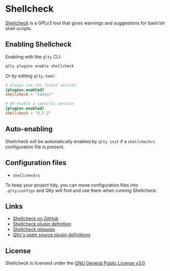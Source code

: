 # Shellcheck

[Shellcheck](https://github.com/koalaman/shellcheck) is a GPLv3 tool that gives warnings and suggestions for bash/sh shell scripts.

## Enabling Shellcheck

Enabling with the `qlty` CLI:

```bash
qlty plugins enable shellcheck
```

Or by editing `qlty.toml`:

```toml
# Always use the latest version
[plugins.enabled]
shellcheck = "latest"

# OR enable a specific version
[plugins.enabled]
shellcheck = "X.Y.Z"
```

## Auto-enabling

Shellcheck will be automatically enabled by `qlty init` if a `shellcheckrc` configuration file is present.

## Configuration files

-   `shellcheckrc`

To keep your project tidy, you can move configuration files into `.qlty/configs` and Qlty will find and use them when running Shellcheck.

## Links

-   [Shellcheck on GitHub](https://github.com/koalaman/shellcheck)
-   [Shellcheck plugin definition](https://github.com/qltyai/plugins/tree/main/linters/shellcheck)
-   [Shellcheck releases](https://github.com/koalaman/shellcheck/releases)
-   [Qlty's open source plugin definitions](https://github.com/qltyai/plugins)

## License

Shellcheck is licensed under the [GNU General Public License v3.0](https://github.com/koalaman/shellcheck/blob/master/LICENSE).

